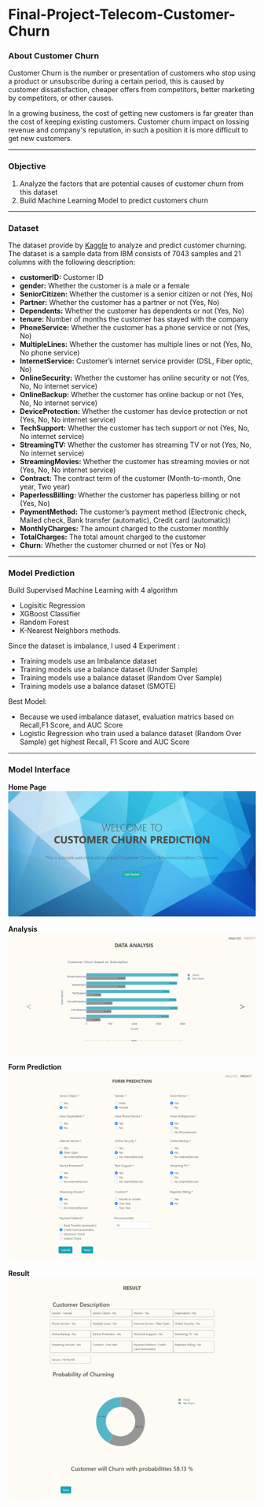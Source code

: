 # Final-Project-Telecom-Customer-Churn
<h3>About Customer Churn</h3>

Customer Churn is the number or presentation of customers who stop using a product or unsubscribe during a certain period, this is caused by customer dissatisfaction, cheaper offers from competitors, better marketing by competitors, or other causes.

In a growing business, the cost of getting new customers is far greater than the cost of keeping existing customers. Customer churn impact on lossing revenue and company's reputation, in such a position it is more difficult to get new customers.

<hr>
<h3>Objective</h3>


1. Analyze the factors that are potential causes of customer churn from this dataset
2. Build Machine Learning Model to predict customers churn

<hr>
<h3>Dataset</h3>


The dataset provide by [Kaggle](https://www.kaggle.com/blastchar/telco-customer-churn) to analyze and predict customer churning. The dataset is a sample data from IBM consists of 7043 samples and 21 columns with the following description:
- __customerID:__ Customer ID
- __gender:__ Whether the customer is a male or a female
- __SeniorCitizen:__ Whether the customer is a senior citizen or not (Yes, No)
- __Partner:__ Whether the customer has a partner or not (Yes, No)
- __Dependents:__ Whether the customer has dependents or not (Yes, No)
- __tenure:__ Number of months the customer has stayed with the company
- __PhoneService:__ Whether the customer has a phone service or not (Yes, No)
- __MultipleLines:__ Whether the customer has multiple lines or not (Yes, No, No phone service)
- __InternetService:__ Customer’s internet service provider (DSL, Fiber optic, No)
- __OnlineSecurity:__ Whether the customer has online security or not (Yes, No, No internet service)
- __OnlineBackup:__ Whether the customer has online backup or not (Yes, No, No internet service)
- __DeviceProtection:__ Whether the customer has device protection or not (Yes, No, No internet service)
- __TechSupport:__ Whether the customer has tech support or not (Yes, No, No internet service)
- __StreamingTV:__ Whether the customer has streaming TV or not (Yes, No, No internet service)
- __StreamingMovies:__ Whether the customer has streaming movies or not (Yes, No, No internet service)
- __Contract:__ The contract term of the customer (Month-to-month, One year, Two year)
- __PaperlessBilling:__ Whether the customer has paperless billing or not (Yes, No)
- __PaymentMethod:__ The customer’s payment method (Electronic check, Mailed check, Bank transfer (automatic), Credit card (automatic))
- __MonthlyCharges:__ The amount charged to the customer monthly
- __TotalCharges:__ The total amount charged to the customer
- __Churn:__ Whether the customer churned or not (Yes or No)

<hr>
<h3>Model Prediction</h3>


Build Supervised Machine Learning with 4 algorithm
- Logisitic Regression
- XGBoost Classifier
- Random Forest
- K-Nearest Neighbors methods.

Since the dataset is imbalance, I used 4 Experiment :

- Training models use an Imbalance dataset
- Training models use a balance dataset (Under Sample)
- Training models use a balance dataset (Random Over Sample)
- Training models use a balance dataset (SMOTE)

Best Model:

- Because we used imbalance dataset, evaluation matrics based on Recall,F1 Score, and AUC Score
- Logistic Regression who train used a balance dataset (Random Over Sample) get highest Recall, F1 Score and AUC Score

<hr>
<h3>Model Interface</h3>


__Home Page__
 ![home](./MyWebsite.png)
 

__Analysis__
 ![Analysis](./Analysis.png)


__Form Prediction__
 ![Predict](./Predict.png)


__Result__
 ![result](./result.png)

